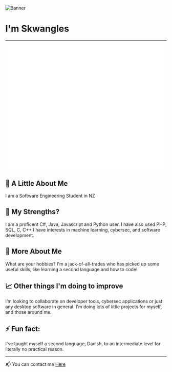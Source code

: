 ![Banner](https://i.ibb.co/sKJsN59/bannerimage.jpg)


# **I'm Skwangles**

---

![Metrics](/github-metrics.svg)

## :bust_in_silhouette: A Little About Me
   I am a Software Engineering Student in NZ

## :muscle: My Strengths?
 I am a proficent C#, Java, Javascript and Python user.
 I have also used PHP, SQL, C, C++
 I have interests in machine learning, cybersec, and software development.

## :speech_balloon: More About Me
  What are your hobbies?
  I'm a jack-of-all-trades who has picked up some useful skills, like learning a second language and how to code!

## :chart_with_upwards_trend: Other things I'm doing to improve
I’m looking to collaborate on developer tools, cybersec applications or just any desktop software in general.
I'm doing lots of little projects for myself, and those around me.

## ⚡ Fun fact: 
I've taught myself a second language, Danish, to an intermediate level for literally no practical reason.

---

:mailbox_with_mail: You can contact me [Here](mailto:skwangles@gmail.com?subject=Contacting%20You%20From%20Github!)

